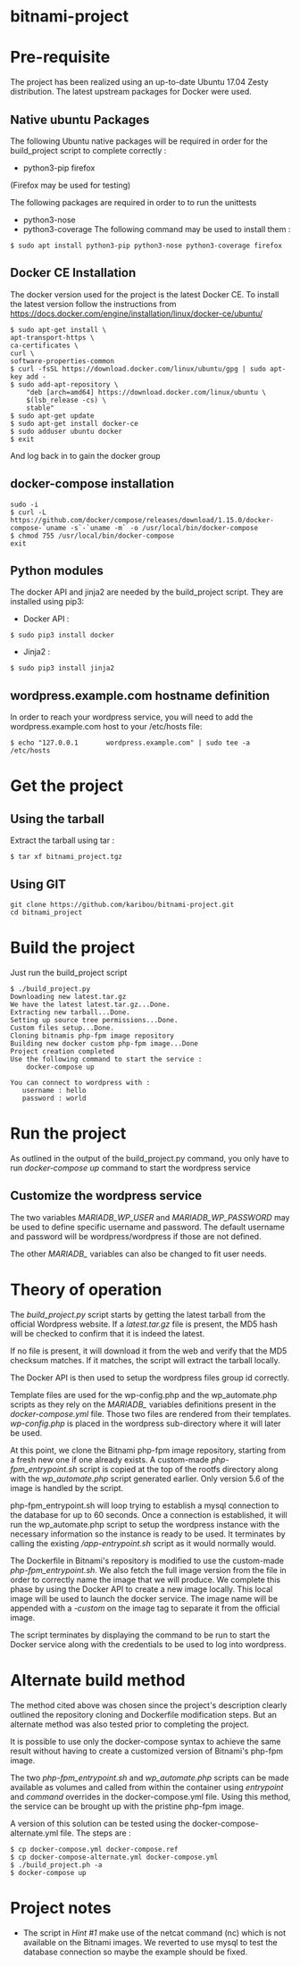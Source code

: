 # bitnami-project

# Pre-requisite

The project has been realized using an up-to-date Ubuntu 17.04 Zesty distribution. The latest upstream packages for Docker were used.

## Native ubuntu Packages
The following Ubuntu native packages will be required in order for the build_project script to complete correctly :
  * python3-pip firefox

(Firefox may be used for testing)

The following packages are required in order to to run the unittests
  * python3-nose
  * python3-coverage
The following command may be used to install them :
```
$ sudo apt install python3-pip python3-nose python3-coverage firefox
```
## Docker CE Installation
The docker version used for the project is the latest Docker CE. To install the latest version follow the instructions from https://docs.docker.com/engine/installation/linux/docker-ce/ubuntu/
```
$ sudo apt-get install \
apt-transport-https \
ca-certificates \
curl \
software-properties-common
$ curl -fsSL https://download.docker.com/linux/ubuntu/gpg | sudo apt-key add -
$ sudo add-apt-repository \
    "deb [arch=amd64] https://download.docker.com/linux/ubuntu \
    $(lsb_release -cs) \
    stable"
$ sudo apt-get update
$ sudo apt-get install docker-ce
$ sudo adduser ubuntu docker
$ exit
```
And log back in to gain the docker group

## docker-compose installation
```
sudo -i
$ curl -L https://github.com/docker/compose/releases/download/1.15.0/docker-compose-`uname -s`-`uname -m` -o /usr/local/bin/docker-compose
$ chmod 755 /usr/local/bin/docker-compose
exit
```
## Python modules
The docker API and jinja2 are needed by the build_project script. They are installed using pip3:

  * Docker API :
```
$ sudo pip3 install docker
```
  * Jinja2 :
```
$ sudo pip3 install jinja2
```
## wordpress.example.com hostname definition
In order to reach your wordpress service, you will need to add the wordpress.example.com host to your /etc/hosts file:
```
$ echo "127.0.0.1       wordpress.example.com" | sudo tee -a /etc/hosts
```
# Get the project

## Using the tarball

Extract the tarball using tar :
```
$ tar xf bitnami_project.tgz
```

## Using GIT
```
git clone https://github.com/karibou/bitnami-project.git
cd bitnami_project
```

# Build the project
Just run the build_project script
```
$ ./build_project.py
Downloading new latest.tar.gz
We have the latest latest.tar.gz...Done.
Extracting new tarball...Done.
Setting up source tree permissions...Done.
Custom files setup...Done.
Cloning bitnamis php-fpm image repository
Building new docker custom php-fpm image...Done
Project creation completed
Use the following command to start the service :
    docker-compose up

You can connect to wordpress with :
   username : hello
   password : world
```

# Run the project

As outlined in the output of the build_project.py command, you only have to run *docker-compose up* command to start the wordpress service

## Customize the wordpress service

The two variables *MARIADB_WP_USER* and *MARIADB_WP_PASSWORD* may be used to define specific username and password. The default username and password will be wordpress/wordpress if those are not defined.

The other *MARIADB_* variables can also be changed to fit user needs.

# Theory of operation

The *build_project.py* script starts by getting the latest tarball from the official Wordpress website. If a *latest.tar.gz* file is present, the MD5 hash will be checked to confirm that it is indeed the latest.

If no file is present, it will download it from the web and verify that the MD5 checksum matches. If it matches, the script will extract the tarball locally.

The Docker API is then used to setup the wordpress files group id correctly.

Template files are used for the wp-config.php and the wp_automate.php scripts as they rely on the *MARIADB_* variables definitions present in the *docker-compose.yml* file. Those two files are rendered from their templates. *wp-config.php* is placed in the wordpress sub-directory where it will later be used.

At this point, we clone the Bitnami php-fpm image repository, starting from a fresh new one if one already exists. A custom-made *php-fpm_entrypoint.sh* script is copied at the top of the rootfs directory along with the *wp_automate.php* script generated earlier. Only version 5.6 of the image is handled by the script.

php-fpm_entrypoint.sh will loop trying to establish a mysql connection to the database for up to 60 seconds. Once a connection is established, it will run the wp_automate.php script to setup the wordpress instance with the necessary information so the instance is ready to be used. It terminates by calling the existing */app-entrypoint.sh* script as it would normally would.

The Dockerfile in Bitnami's repository is modified to use the custom-made *php-fpm_entrypoint.sh*. We also fetch the full image version from the file in order to correctly name the image that we will produce. We complete this phase by using the Docker API to create a new image locally. This local image will be used to launch the docker service. The image name will be appended with a *-custom* on the image tag to separate it from the official image.

The script terminates by displaying the command to be run to start the Docker service along with the credentials to be used to log into wordpress.

# Alternate build method
The method cited above was chosen since the project's description clearly outlined the repository cloning and Dockerfile modification steps. But an alternate method was also tested prior to completing the project.

It is possible to use only the docker-compose syntax to achieve the same result without having to create a customized version of Bitnami's php-fpm image.

The two *php-fpm_entrypoint.sh* and *wp_automate.php* scripts can be made available as volumes and called from within the container using *entrypoint* and *command* overrides in the docker-compose.yml file. Using this method, the service can be brought up with the pristine php-fpm image.

A version of this solution can be tested using the docker-compose-alternate.yml file. The steps are :
```
$ cp docker-compose.yml docker-compose.ref
$ cp docker-compose-alternate.yml docker-compose.yml
$ ./build_project.ph -a
$ docker-compose up

```
# Project notes

 * The script in *Hint #1* make use of the netcat command (nc) which is not available on the Bitnami images. We reverted to use mysql to test the database connection so maybe the example should be fixed.
